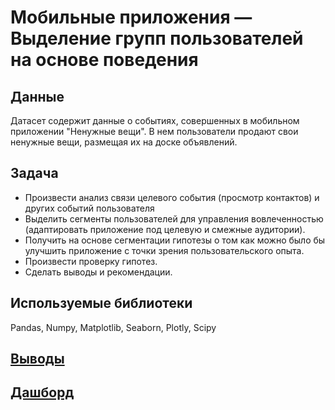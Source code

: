 # Мобильные приложения — Выделение групп пользователей на основе поведения

## Данные
Датасет содержит данные о событиях, совершенных в мобильном приложении "Ненужные вещи". В нем пользователи продают свои ненужные вещи, размещая их на доске объявлений.

## Задача
- Произвести анализ связи целевого события (просмотр контактов) и других событий пользователя
- Выделить сегменты пользователей для управления вовлеченностью (адаптировать приложение под целевую и смежные аудитории).
- Получить на основе сегментации гипотезы о том как можно было бы улучшить приложение с точки зрения пользовательского опыта.
- Произвести проверку гипотез.
- Сделать выводы и рекомендации.

## Используемые библиотеки
Pandas, Numpy, Matplotlib, Seaborn, Plotly, Scipy

## [Выводы](https://disk.yandex.ru/i/d6zFr5xULztimA)
## [Дашборд](https://public.tableau.com/app/profile/nikolay.karpov/viz/mobile_apps/Dashboard1?publish=yes)
